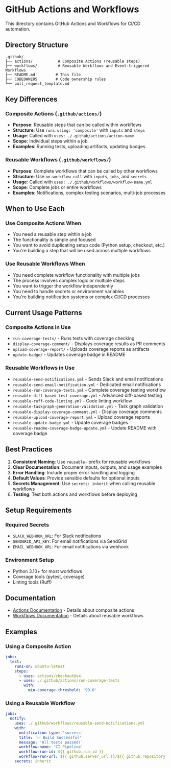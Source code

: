 # GitHub Actions and Workflows

This directory contains GitHub Actions and Workflows for CI/CD automation.

## Directory Structure

```
.github/
├── actions/           # Composite Actions (reusable steps)
├── workflows/         # Reusable Workflows and Event-triggered Workflows
├── README.md         # This file
├── CODEOWNERS        # Code ownership rules
└── pull_request_template.md
```

## Key Differences

### Composite Actions (`.github/actions/`)

- **Purpose**: Reusable steps that can be called within workflows
- **Structure**: Use `runs.using: 'composite'` with `inputs` and `steps`
- **Usage**: Called with `uses: ./.github/actions/action-name`
- **Scope**: Individual steps within a job
- **Examples**: Running tests, uploading artifacts, updating badges

### Reusable Workflows (`.github/workflows/`)

- **Purpose**: Complete workflows that can be called by other workflows
- **Structure**: Use `on.workflow_call` with `inputs`, `jobs`, and `secrets`
- **Usage**: Called with `uses: ./.github/workflows/workflow-name.yml`
- **Scope**: Complete jobs or entire workflows
- **Examples**: Notifications, complex testing scenarios, multi-job processes

## When to Use Each

### Use Composite Actions When

- You need a reusable step within a job
- The functionality is simple and focused
- You want to avoid duplicating setup code (Python setup, checkout, etc.)
- You're building a step that will be used across multiple workflows

### Use Reusable Workflows When

- You need complete workflow functionality with multiple jobs
- The process involves complex logic or multiple steps
- You want to trigger the workflow independently
- You need to handle secrets or environment variables
- You're building notification systems or complex CI/CD processes

## Current Usage Patterns

### Composite Actions in Use

- `run-coverage-tests/` - Runs tests with coverage checking
- `display-coverage-comment/` - Displays coverage results as PR comments
- `upload-coverage-report/` - Uploads coverage reports as artifacts
- `update-badge/` - Updates coverage badge in README

### Reusable Workflows in Use

- `reusable-send-notifications.yml` - Sends Slack and email notifications
- `reusable-send-email-notification.yml` - Dedicated email notifications
- `reusable-run-coverage-tests.yml` - Complete coverage testing workflow
- `reusable-diff-based-test-coverage.yml` - Advanced diff-based testing
- `reusable-ruff-code-linting.yml` - Code linting workflow
- `reusable-taskgraph-generation-validation.yml` - Task graph validation
- `reusable-display-coverage-comment.yml` - Display coverage comments
- `reusable-upload-coverage-report.yml` - Upload coverage reports
- `reusable-update-badge.yml` - Update coverage badges
- `reusable-readme-coverage-badge-update.yml` - Update README with coverage badge

## Best Practices

1. **Consistent Naming**: Use `reusable-` prefix for reusable workflows
2. **Clear Documentation**: Document inputs, outputs, and usage examples
3. **Error Handling**: Include proper error handling and logging
4. **Default Values**: Provide sensible defaults for optional inputs
5. **Secrets Management**: Use `secrets: inherit` when calling reusable workflows
6. **Testing**: Test both actions and workflows before deploying

## Setup Requirements

### Required Secrets

- `SLACK_WEBHOOK_URL`: For Slack notifications
- `SENDGRID_API_KEY`: For email notifications via SendGrid
- `EMAIL_WEBHOOK_URL`: For email notifications via webhook

### Environment Setup

- Python 3.10+ for most workflows
- Coverage tools (pytest, coverage)
- Linting tools (Ruff)

## Documentation

- [Actions Documentation](actions/README.md) - Details about composite actions
- [Workflows Documentation](workflows/README.md) - Details about reusable workflows

## Examples

### Using a Composite Action

```yaml
jobs:
  test:
    runs-on: ubuntu-latest
    steps:
      - uses: actions/checkout@v4
      - uses: ./.github/actions/run-coverage-tests
        with:
          min-coverage-threshold: '99.0'
```

### Using a Reusable Workflow

```yaml
jobs:
  notify:
    uses: ./.github/workflows/reusable-send-notifications.yml
    with:
      notification-type: 'success'
      title: '✅ Build Successful'
      message: 'All tests passed!'
      workflow-name: 'CI Pipeline'
      workflow-run-id: ${{ github.run_id }}
      workflow-run-url: ${{ github.server_url }}/${{ github.repository }}/actions/runs/${{ github.run_id }}
    secrets: inherit
```
